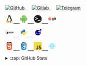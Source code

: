 <!--
**Sohil876/Sohil876** is a ✨ _special_ ✨ repository because its `README.md` (this file) appears on your GitHub profile.
-->

<p>
  <a href ="https://github.com/Sohil876">
    <img alt="GitHub" src="https://img.shields.io/badge/-Github-FFFFFF?style=social&logo=Github&logoColor=black" />
  </a>&nbsp;&nbsp;&nbsp;&nbsp;
  <a href="https://gitlab.com/Sohil876">
    <img alt="Gitlab" src="https://img.shields.io/badge/-Gitlab-FFFFFF?style=social&logo=Gitlab&logoColor=black" />
  </a>&nbsp;&nbsp;&nbsp;&nbsp;
  <a href="https://t.me/Sohil876">
    <img alt="Telegram" src="https://img.shields.io/badge/-Telegram-FFFFFF?style=social&logo=Telegram&logoColor=blue" />
  </a>
</p>

<p>
  <a href="https://github.com/Sohil876">
    <img alt="Linux" width="26px" src="img/linux.png" />&nbsp;&nbsp;&nbsp;&nbsp;
    <img alt="Android" width="26px" src="img/android.png" />&nbsp;&nbsp;&nbsp;&nbsp;
    <img alt="Terminal" width="26px" src="img/terminal.png" />&nbsp;&nbsp;&nbsp;&nbsp;
    <img alt="Git" width="26px" src="img/git.png" />
  </a>
</p>

<p>
  <a href="https://github.com/Sohil876">
    <img alt="Bash" width="26px" src="img/bash.png" />&nbsp;&nbsp;&nbsp;&nbsp;
    <img alt="Python" width="26px" src="img/python.png" />&nbsp;&nbsp;&nbsp;&nbsp;
    <img alt="Lua" width="26px" src="img/lua.png" />
  </a>
</p>

<p>
  <a href="https://github.com/Sohil876">
    <img alt="HTML" width="26px" src="img/html.png" />&nbsp;&nbsp;&nbsp;&nbsp;
    <img alt="CSS" width="26px" src="img/css.png" />&nbsp;&nbsp;&nbsp;&nbsp;
    <img alt="JavaScript" width="26px" src="img/js.png" />&nbsp;&nbsp;&nbsp;&nbsp;
    <img alt="ReactNative" width="26px" src="img/react-native.png" />
  </a>
</p>

<details>
  <summary>:zap: GitHub Stats</summary>
    <a href="https://github.com/anuraghazra/github-readme-stats">
      <img alt="GitHub Stats" src="https://github-readme-stats.vercel.app/api?username=Sohil876&show_icons=true&hide_border=true&count_private=true&hide_rank=true&disable_animations=true&title_color=4F8CC9&text_color=9f9f9f&bg_color=00000000" />
      <img alt="Top Languages" src="https://github-readme-stats.vercel.app/api/top-langs/?username=Sohil876&show_icons=true&hide_border=true&langs_count=6&disable_animations=true&layout=compact&hide=forth,groff,m4,makefile,assembly,c,c%2B%2B,objective-c,php&card_width=280&title_color=4F8CC9&text_color=9f9f9f&bg_color=00000000" />
    </a>
</details>

